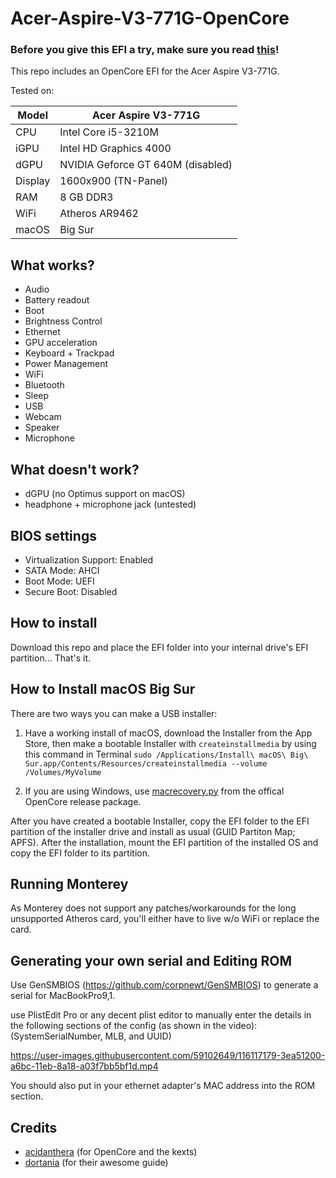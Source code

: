 # Acer-Aspire-V3-771G-OpenCore
 
### Before you give this EFI a try, make sure you read [this](#Generating-your-own-serial-and-Editing-ROM)!

This repo includes an OpenCore EFI for the Acer Aspire V3-771G.

Tested on:

Model | Acer Aspire V3-771G
------------- | ---------------
CPU | Intel Core i5-3210M
iGPU | Intel HD Graphics 4000
dGPU | NVIDIA Geforce GT 640M (disabled)
Display | 1600x900 (TN-Panel)
RAM | 8 GB DDR3
WiFi | Atheros AR9462
macOS | Big Sur

## What works?

- Audio
- Battery readout
- Boot
- Brightness Control
- Ethernet
- GPU acceleration
- Keyboard + Trackpad
- Power Management
- WiFi
- Bluetooth
- Sleep
- USB
- Webcam
- Speaker
- Microphone

## What doesn't work?

- dGPU (no Optimus support on macOS)
- headphone + microphone jack (untested)

## BIOS settings

- Virtualization Support: Enabled
- SATA Mode: AHCI
- Boot Mode: UEFI
- Secure Boot: Disabled

## How to install

Download this repo and place the EFI folder into your internal drive's EFI partition... That's it.

## How to Install macOS Big Sur

There are two ways you can make a USB installer:

1. Have a working install of macOS, download the Installer from the App Store, then make a bootable Installer with `createinstallmedia` by using this command in Terminal `sudo /Applications/Install\ macOS\ Big\ Sur.app/Contents/Resources/createinstallmedia --volume /Volumes/MyVolume`

2. If you are using Windows, use [macrecovery.py](https://dortania.github.io/OpenCore-Install-Guide/installer-guide/winblows-install.html) from the offical OpenCore release package.

After you have created a bootable Installer, copy the EFI folder to the EFI partition of the installer drive and install as usual (GUID Partiton Map; APFS). After the installation, mount the EFI partition of the installed OS and copy the EFI folder to its partition.

## Running Monterey

As Monterey does not support any patches/workarounds for the long unsupported Atheros card, you'll either have to live w/o WiFi or replace the card.

## Generating your own serial and Editing ROM

Use GenSMBIOS (https://github.com/corpnewt/GenSMBIOS) to generate a serial for MacBookPro9,1.

use PlistEdit Pro or any decent plist editor to manually enter the details in the following sections of the config (as shown in the video): (SystemSerialNumber, MLB, and UUID)

https://user-images.githubusercontent.com/59102649/116117179-3ea51200-a6bc-11eb-8a18-a03f7bb5bf1d.mp4

You should also put in your ethernet adapter's MAC address into the ROM section.

## Credits

* [acidanthera](https://github.com/acidanthera) (for OpenCore and the kexts)
* [dortania](https://dortania.github.io/OpenCore-Install-Guide/) (for their awesome guide)